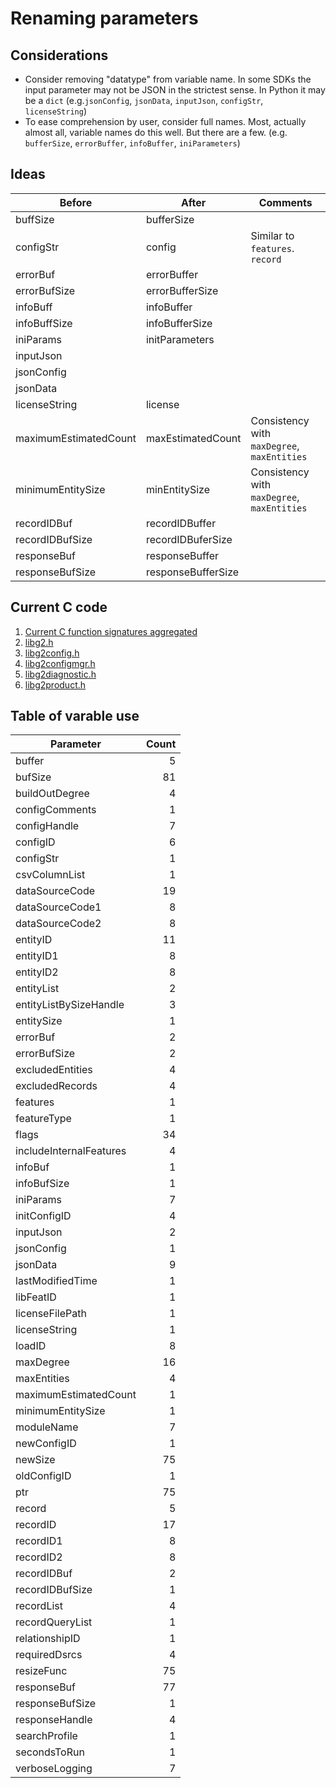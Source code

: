 # Renaming parameters

## Considerations

- Consider removing "datatype" from variable name.
  In some SDKs the input parameter may not be JSON in the strictest sense.
  In Python it may be a `dict`  (e.g.`jsonConfig`, `jsonData`, `inputJson`, `configStr`, `licenseString`)
- To ease comprehension by user, consider full names.
  Most, actually almost all, variable names do this well.
  But there are a few.
  (e.g. `bufferSize`, `errorBuffer`, `infoBuffer`, `iniParameters`)

## Ideas

| Before                | After              | Comments                             |
|-----------------------|--------------------|--------------------------------------|
| buffSize              | bufferSize         ||
| configStr             | config             | Similar to `features`. `record` |
| errorBuf              | errorBuffer        ||
| errorBufSize          | errorBufferSize    ||
| infoBuff              | infoBuffer         ||
| infoBuffSize          | infoBufferSize     ||
| iniParams             | initParameters     ||
| inputJson             |                    ||
| jsonConfig            |                    ||
| jsonData              |                    ||
| licenseString         | license            ||
| maximumEstimatedCount | maxEstimatedCount  | Consistency with `maxDegree`, `maxEntities`|
| minimumEntitySize     | minEntitySize      | Consistency with `maxDegree`, `maxEntities` |
| recordIDBuf           | recordIDBuffer     ||
| recordIDBufSize       | recordIDBuferSize  ||
| responseBuf           | responseBuffer     ||
| responseBufSize       | responseBufferSize ||

## Current C code

1. [Current C function signatures aggregated](./all.h)
1. [libg2.h](./libg2.h)
1. [libg2config.h](./libg2config.h)
1. [libg2configmgr.h](./libg2configmgr.h)
1. [libg2diagnostic.h](./libg2diagnostic.h)
1. [libg2product.h](./libg2product.h)

## Table of varable use

| Parameter               | Count |
|-------------------------|------:|
| buffer                  |     5 |
| bufSize                 |    81 |
| buildOutDegree          |     4 |
| configComments          |     1 |
| configHandle            |     7 |
| configID                |     6 |
| configStr               |     1 |
| csvColumnList           |     1 |
| dataSourceCode          |    19 |
| dataSourceCode1         |     8 |
| dataSourceCode2         |     8 |
| entityID                |    11 |
| entityID1               |     8 |
| entityID2               |     8 |
| entityList              |     2 |
| entityListBySizeHandle  |     3 |
| entitySize              |     1 |
| errorBuf                |     2 |
| errorBufSize            |     2 |
| excludedEntities        |     4 |
| excludedRecords         |     4 |
| features                |     1 |
| featureType             |     1 |
| flags                   |    34 |
| includeInternalFeatures |     4 |
| infoBuf                 |     1 |
| infoBufSize             |     1 |
| iniParams               |     7 |
| initConfigID            |     4 |
| inputJson               |     2 |
| jsonConfig              |     1 |
| jsonData                |     9 |
| lastModifiedTime        |     1 |
| libFeatID               |     1 |
| licenseFilePath         |     1 |
| licenseString           |     1 |
| loadID                  |     8 |
| maxDegree               |    16 |
| maxEntities             |     4 |
| maximumEstimatedCount   |     1 |
| minimumEntitySize       |     1 |
| moduleName              |     7 |
| newConfigID             |     1 |
| newSize                 |    75 |
| oldConfigID             |     1 |
| ptr                     |    75 |
| record                  |     5 |
| recordID                |    17 |
| recordID1               |     8 |
| recordID2               |     8 |
| recordIDBuf             |     2 |
| recordIDBufSize         |     1 |
| recordList              |     4 |
| recordQueryList         |     1 |
| relationshipID          |     1 |
| requiredDsrcs           |     4 |
| resizeFunc              |    75 |
| responseBuf             |    77 |
| responseBufSize         |     1 |
| responseHandle          |     4 |
| searchProfile           |     1 |
| secondsToRun            |     1 |
| verboseLogging          |     7 |
